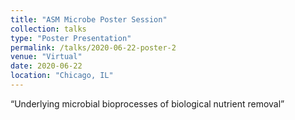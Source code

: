 ```yaml
---
title: "ASM Microbe Poster Session"
collection: talks
type: "Poster Presentation"
permalink: /talks/2020-06-22-poster-2
venue: "Virtual"
date: 2020-06-22
location: "Chicago, IL"
---
```


“Underlying microbial bioprocesses of biological nutrient removal”
